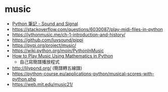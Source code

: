 # music

* [Python 筆記 - Sound and Signal](https://hackmd.io/@XAPAE2ZvTu-ppTbSPNtsFQ/SJL4QqQ7b?type=view)
* https://stackoverflow.com/questions/6030087/play-midi-files-in-python
* https://jythonmusic.me/ch-1-introduction-and-history/
* https://github.com/luvsound/pippi
* https://pypi.org/project/music/
* https://wiki.python.org/moin/PythonInMusic
* [How to Play Music Using Mathematics in Python](https://towardsdatascience.com/mathematics-of-music-in-python-b7d838c84f72)
    * 自己寫簡譜播放程式
* http://lilypond.org/ (簡譜轉五線譜)
* https://python-course.eu/applications-python/musical-scores-with-python.php
* https://web.mit.edu/music21/
